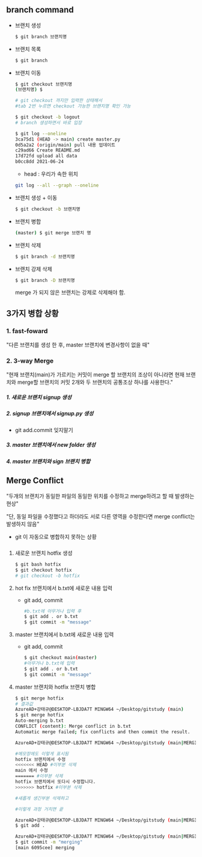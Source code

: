 ## branch command

- 브랜치 생성

  ``` bash
  $ git branch 브랜치명
  ```

  

- 브랜치 목록

  ``` bash
  $ git branch
  ```

  

- 브랜치 이동

  ``` bash
  $ git checkout 브랜치명
  (브랜치명) $
  
  # git checkout 까지만 입력한 상태해서
  #tab 2번 누르면 checkout 가능한 브랜치명 확인 가능
  
  $ git checkout -b logout
  # branch 생성하면서 바로 입장
  ```

  ``` bash
  $ git log --oneline
  3ca75d1 (HEAD -> main) create master.py
  0d5a2a2 (origin/main) pull 내용 업데이트
  c29ad66 Create README.md
  17d72fd upload all data
  b0cc8dd 2021-06-24
  
  ```

  - head : 우리가 속한 위치

  ``` bash
  git log --all --graph --oneline
  ```

  

- 브랜치 생성 + 이동

  ``` bash
  $ git checkout -b 브랜치명
  ```

  

- 브랜치 병합

  ``` bash
  (master) $ git merge 브랜치 명
  ```

- 브랜치 삭제

  ``` bash
  $ git branch -d 브랜치명
  ```

  

- 브랜치 강제 삭제

  ``` bash
  $ git branch -D 브랜치명
  ```

  merge 가 되지 않은 브랜치는 강제로 삭제해야 함.



## 3가지 병합 상황

### 1. fast-foward

"다른 브랜치를 생성 한 후, master 브랜치에 변경사항이 없을 때"



### 2. 3-way Merge

"현재 브랜치(main)가 가르키는 커밋이 merge 할 브랜치의 조상이 아니라면 현재 브랜치와 merge할 브랜치의 커밋 2개와 두 브랜치의 공통조상 하나를 사용한다."



##### 1. 새로운 브랜치 signup 생성

##### 2. signup 브랜치에서 signup.py 생성

- git add.commit 잊지말기

##### 3. master 브랜치에서 new folder 생성

##### 4. master 브랜치와 sign 브랜치 병합





## Merge Conflict

"두개의 브랜치가 동일한 파일의 동일한 위치를 수정하고 merge하려고 할 때 발생하는 현상"

"단, 동일 파일을 수정했다고 하더라도 서로 다른 영역을 수정한다면 merge conflict는 발생하지 않음"

- git 이 자동으로 병합하지 못하는 상황 

  

#####  

1. 새로운 브랜치 hotfix 생성

   ``` bash
   $ git bash hotfix
   $ git checkout hotfix
   # git checkout -b hotfix
   ```

   

2. hot fix 브랜치에서 b.txt에 새로운 내용 입력

   - git add, commit

     ``` bash
     #b.txt에 아무거나 입력 후
     $ git add . or b.txt
     $ git commit -m "message"
     ```

     

     

3. master 브랜치에서 b.txt에 새로운 내용 입력

   - git add, commit

     ``` bash
     $ git checkout main(master)
     #아무거나 b.txt에 입력
     $ git add . or b.txt
     $ git commit -m "message"
     ```

     

4. master 브랜치와 hotfix 브랜치 병합

   ``` bash
   $ git merge hotfix
   # 결과값
   AzureAD+강태규@DESKTOP-LBJDA7T MINGW64 ~/Desktop/gitstudy (main)
   $ git merge hotfix
   Auto-merging b.txt
   CONFLICT (content): Merge conflict in b.txt
   Automatic merge failed; fix conflicts and then commit the result.
   
   AzureAD+강태규@DESKTOP-LBJDA7T MINGW64 ~/Desktop/gitstudy (main|MERGING)
   ```

   ``` bash
   #메모장에도 이렇게 표시됨
   hotfix 브랜치에서 수정
   <<<<<<< HEAD #이부분 삭제
   main 에서 수정 
   ======= #이부분 삭제
   hotfix 브랜치에서 또다시 수정합니다. 
   >>>>>>> hotfix #이부분 삭제
   
   #새롭게 생긴부분 삭제하고
   ```

   

   ```  bash
   #이렇게 과정 거치면 끝
   
   AzureAD+강태규@DESKTOP-LBJDA7T MINGW64 ~/Desktop/gitstudy (main|MERGING)
   $ git add .
   
   AzureAD+강태규@DESKTOP-LBJDA7T MINGW64 ~/Desktop/gitstudy (main|MERGING)
   $ git commit -m "merging"
   [main 6095cee] merging
   
   ```

   